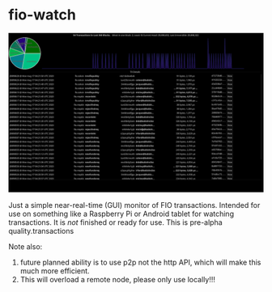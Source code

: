 # fio-watch

![fio-watch screenshot](doc/screenshot.png)

Just a simple near-real-time (GUI) monitor of FIO transactions. Intended for use on something like a Raspberry Pi or Android
tablet for watching transactions. It is *not* finished or ready for use. This is pre-alpha quality.transactions

Note also:

1. future planned ability is to use p2p not the http API, which will make this much more efficient.
1. This will overload a remote node, please only use locally!!!

